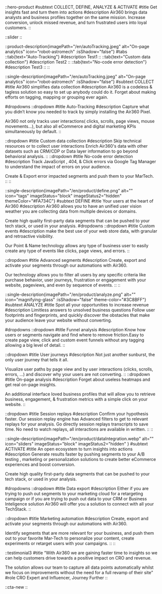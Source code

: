 ::hero-product
#subtext
COLLECT, DEFINE, ANALYZE & ACTIVATE
#title
Get insights fast and turn them into actions
#description
Air360 brings data analysts and business profiles together on the same mission.
Increase conversion, unlock missed revenue, and turn frustrated users into loyal customers.
::

::slider
::

::product-description{imagePath="/en/autoTracking.jpeg" alt="On-page analytics"  icon="robot-astromech" :isShadow="false"}
#tabs
::tab{text="Auto-Tracking"}
#description
Test1
::
::tab{text="Custom data collection"}
#description
Test2
::
::tab{text="No-code error detection"}
#description
Test3
::
::

::single-description{imagePath="/en/autoTracking.jpeg" alt="On-page analytics" icon="robot-astromech" :isShadow="false"}
#subtext
COLLECT
#title
Air360 simplifies data collection
#description
Air360 is a codeless & tagless solution so easy to set up anybody could do it. Forget about  making efforts on  tagging, mapping or grouping ever again. 

#dropdowns
::dropdown
#title
Auto-Tracking
#description
Capture what you didn’t know you needed to track by simply installing the Air360 Pixel. 

Air360 not only tracks user interactions( clicks, scrolls, page views, mouse movements...), but also all eCommerce and digital marketing KPIs simultaneously by default.
::

::dropdown
#title
Custom data collection
#description
Skip technical resources or to collect user interactions Enrich Air360's data with other datasets such as CRM/CDP or  Data layer information to go beyond behavioral analysis.
::
::dropdown
#title
No-code error detection
#description
Track JavaScript , 404, & Click errors via Google Tag Manager to understand the impact of errors on your audience. 

Create & Export error impacted segments and push them to your MarTech.
::
::

::single-description{imagePath="/en/product/define.png" alt="" icon="tags" imageStatus="block" imageStatus2="hidden" themeColor="#FA734C"}
#subtext
DEFINE
#title
Your users at the heart of Air360
#description
Air360 allows you to have an unified user vision  weather you are collecting data from multiple devices or domains.  

Create high quality first-party data segments that can be pushed to your tech stack, or used in your analysis.
#dropdowns
::dropdown
#title
Custom events
#description
make the best use of your web store data, with granular and retroactive visibility.

Our Point & Name technology allows any type of business user to easily create any type of events like clicks, page views, and errors.
::

::dropdown
#title
Advanced segments
#description
Create, export and activate your segments through our automations with Air360.

Our technology allows you to filter all users by any specific criteria like purchase behavior, user journeys, frustration or engagement with your website, pageviews, and even by sequence of events.
::
::

::single-description{imagePath="/en/product/analyze.png" alt="" icon="magnifying-glass" :isShadow="false" theme-color="#3C8BFF"}
#subtext
ANALYZE
#title
Spot all your opportunities to increase revenue
#description
Limitless answers to unsolved business questions
Follow user footprints and fingerprints, 
and quickly discover the obstacles that make your audience leave your website without converting.

#dropdowns
::dropdown
#title
Funnel analysis
#description
Know how users or segments navigate and find where to remove friction.Easy to create page view, click and custom event funnels without any tagging allowing a big level of detail.
::

::dropdown
#title
User journeys
#description
Not just another sunburst, the only user journey that tells it all.

Visualize user paths by page view and by user interactions (clicks, scrolls, errors, ...) and discover why your users are not converting.
::
::dropdown
#title
On-page analysis
#description
Forget about useless heatmaps and get real on-page insights.

An additional interface loved business profiles that will allow you to retrieve business, engagement, & frustration metrics with a simple click on your website.
::

::dropdown
#title
Session replays
#description
Confirm your hypothesis faster. Our session replay engine has Advanced filters to get to relevant replays for your analysis. Go directly session replays transcripts to save time. No need to watch replays, all interactions are available in written.
::
::

::single-description{imagePath="/en/product/dataIntegration.webp" alt="" icon="sliders" imageStatus="block" imageStatus2="hidden" }
#subtext
ACTIVATE
#title
An open ecosystem to turn insights into actions
#description
Generate results faster by pushing segments to your A/B testing , marketing or personalization solutions to create better eCommerce experiences and boost conversion.

Create high quality first-party data segments that can be pushed to your tech stack, or used in your analysis.

#dropdowns
::dropdown
#title
Data export
#description
Either if you are trying to push out segments to your marketing cloud for a retargeting campaign or if you are trying to push out data to your CRM or Business Inteligence solution Air360 will offer you a solution to connect with all your TechStack.
::

::dropdown
#title
Marketing automation
#description
Create, export and activate your segments through our automations with Air360.

Identify segments that are more relevant for your business, and  push them out to your favorite Mar-Tech to personalize your content, create experiments or retarget users with your campaigns.
::
::

::testimonial3
#title
“With Air360 we are gaining faster time to insights so we can help customers drive towards a positive impact on CRO and revenue.

The solution allows our team to capture all data points automatically whilst we focus on improvements without the need for a full revamp of their site”
#role
CRO Expert and Influencer, Journey Further
::

::cta-new
::
